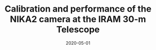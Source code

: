 ---
title: "Calibration and performance of the NIKA2 camera at the IRAM 30-m Telescope"
collection: "publications"
category: "co_papers"
permalink: /publications/2020A&A637A71P
link: https://ui.adsabs.harvard.edu/abs/2020A&A...637A..71P/abstract
date: 2020-05-01
venue: "Astronomy and Astrophysics"
citation: "Perotto, L., Ponthieu, N., Macías-Pérez, J. F., et al. (2020), Astronomy and Astrophysics, 637, A71."
---